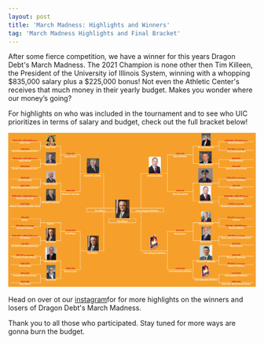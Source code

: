 ```yaml
---
layout: post
title: 'March Madness: Highlights and Winners'
tag: 'March Madness Highlights and Final Bracket'
---
```


After some fierce competition, we have a winner for this years Dragon Debt's March Madness. The 2021 Champion is none other then Tim Killeen, the President of the University iof Illinois System, winning with a whopping $835,000 salary plus a $225,000 bonus! Not even the Athletic Center's receives that much money in their yearly budget. Makes you wonder where our money’s going?

For highlights on who was included in the tournament and to see who UIC prioritizes in terms of salary and budget, check out the full bracket below!

![March Madness Final Bracket](/public/images/madness/Winners%20Bracket_Filled.png)


Head on over ot our [instagram](https://www.instagram.com/dragondebtuic/?hl=en)for for more highlights on the winners and losers of Dragon Debt's March Madness. 

Thank you to all those who participated. Stay tuned for more ways are gonna burn the budget. 
